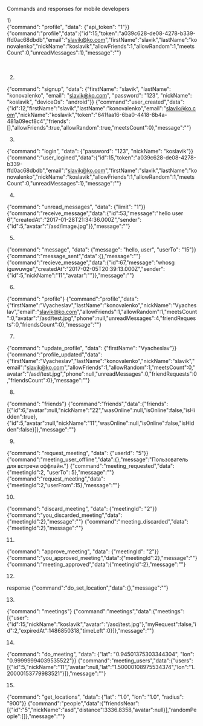 Commands and responses for mobile developers

1)<br />
{"command": "profile", "data": {"api_token": "1"}}<br />
{"command":"profile","data":{"id":15,"token":"a039c628-de08-4278-b339-ffd0ac68dbdb","email":"slavik@ko.com","firstName":"slavik","lastName":"konovalenko","nickName":"koslavik","allowFriends":1,"allowRandom":1,"meetsCount":0,"unreadMessages":1},"message":""}<br />
<br /><br />

2)
{"command": "signup", "data": {"firstName": "slavik", "lastName": "konovalenko", "email": "slavik@ko.com", "password": "123", "nickName": "koslavik", "deviceOs": "android"}}
{"command":"user_created","data":{"id":12,"firstName":"slavik","lastName":"konovalenko","email":"slavik@ko.com","nickName":"koslavik","token":"641faa16-6ba0-4418-8b4a-481a09ecf8c4","friends":[],"allowFriends":true,"allowRandom":true,"meetsCount":0},"message":""}


3)
{"command": "login", "data": {"password": "123", "nickName": "koslavik"}}
{"command":"user_logined","data":{"id":15,"token":"a039c628-de08-4278-b339-ffd0ac68dbdb","email":"slavik@ko.com","firstName":"slavik","lastName":"konovalenko","nickName":"koslavik","allowFriends":1,"allowRandom":1,"meetsCount":0,"unreadMessages":1},"message":""}


4)
{"command": "unread_messages", "data": {"limit": "1"}}
{"command":"receive_message","data":{"id":53,"message":"hello user 6","createdAt":"2017-01-28T21:34:36.000Z","sender":{"id":5,"avatar":"/asd/image.jpg"}},"message":""}


5)
{"command": "message", "data": {"message": "hello, user", "userTo": "15"}}
{"command":"message_sent","data":{},"message":""}
{"command":"recieve_message","data":{"id":67,"message":"whosg iguwuwge","createdAt":"2017-02-05T20:39:13.000Z","sender":{"id":5,"nickName":"11","avatar":""}},"message":""}


6)
{"command": "profile"}
{"command":"profile","data":{"firstName":"Vyacheslav","lastName":"konovalenko","nickName":"Vyacheslav","email":"slavik@ko.com","allowFriends":1,"allowRandom":1,"meetsCount":0,"avatar":"/asd/test.jpg","phone":null,"unreadMessages":4,"friendRequests":0,"friendsCount":0},"message":""}


7)
{"command": "update_profile", "data": {"firstName": "Vyacheslav"}}
{"command":"profile_updated","data":{"firstName":"Vyacheslav","lastName":"konovalenko","nickName":"slavik","email":"slavik@ko.com","allowFriends":1,"allowRandom":1,"meetsCount":0,"avatar":"/asd/test.jpg","phone":null,"unreadMessages":0,"friendRequests":0,"friendsCount":0},"message":""}


8)
{"command": "friends"}
{"command":"friends","data":{"friends":[{"id":6,"avatar":null,"nickName":"22","wasOnline":null,"isOnline":false,"isHidden":true},{"id":5,"avatar":null,"nickName":"11","wasOnline":null,"isOnline":false,"isHidden":false}]},"message":""}


9)
{"command": "request_meeting", "data": {"userId": "5"}}
{"command":"meeting_user_offline","data":{},"message":"Пользователь для встречи оффлайн."}
{"command":"meeting_requested","data":{"meetingId":2, "userTo": 5},"message":""}
{"command":"request_meeting","data":{"meetingId":2,"userFrom":15},"message":""}


10)
{"command": "discard_meeting", "data": {"meetingId": "2"}}
{"command":"you_discarded_meeting","data":{"meetingId":2},"message":""}
{"command":"meeting_discarded","data":{"meetingId":2},"message":""}


11)
{"command": "approve_meeting", "data": {"meetingId": "2"}}
{"command":"you_approved_meeting","data":{"meetingId":2},"message":""}
{"command":"meeting_approved","data":{"meetingId":2},"message":""}


12)
response
{"command":"do_set_location","data":{},"message":""}


13)
{"command": "meetings"}
{"command":"meetings","data":{"meetings":[{"user":{"id":15,"nickName":"koslavik","avatar":"/asd/test.jpg"},"myRequest":false,"id":2,"expiredAt":1486850318,"timeLeft":0}]},"message":""}


14)
{"command": "do_meeting", "data": {"lat": "0.94501375303344304", "lon": "0.99999994039535522"}}
{"command":"meeting_users","data":{"users":[{"id":5,"nickName":"11","avatar":null,"lat":"1.50000108975534374","lon":"1.20000153779983521"}]},"message":""}


15)
{"command": "get_locations", "data": {"lat": "1.0", "lon": "1.0", "radius": "900"}}
{"command":"people","data":{"friendsNear":[{"id":"5","nickName":"asd","distance":3336.8358,"avatar":null}],"randomPeople":[]},"message":""}
